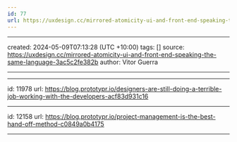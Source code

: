 ```yaml
---
id: 77
url: https://uxdesign.cc/mirrored-atomicity-ui-and-front-end-speaking-the-same-language-3ac5c2fe382b
---
```


---
created: 2024-05-09T07:13:28 (UTC +10:00)
tags: []
source: https://uxdesign.cc/mirrored-atomicity-ui-and-front-end-speaking-the-same-language-3ac5c2fe382b
author: Vitor Guerra

---

---
id: 11978
url: https://blog.prototypr.io/designers-are-still-doing-a-terrible-job-working-with-the-developers-acf83d931c16


---
id: 12158
url: https://blog.prototypr.io/project-management-is-the-best-hand-off-method-c0849a0b4175

---